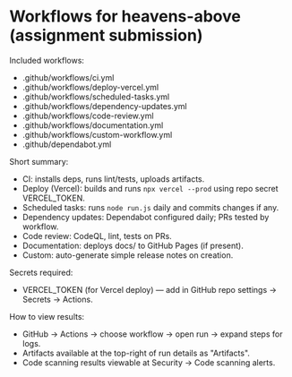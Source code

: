 # Workflows for heavens-above (assignment submission)

Included workflows:
- .github/workflows/ci.yml
- .github/workflows/deploy-vercel.yml
- .github/workflows/scheduled-tasks.yml
- .github/workflows/dependency-updates.yml
- .github/workflows/code-review.yml
- .github/workflows/documentation.yml
- .github/workflows/custom-workflow.yml
- .github/dependabot.yml

Short summary:
- CI: installs deps, runs lint/tests, uploads artifacts.
- Deploy (Vercel): builds and runs `npx vercel --prod` using repo secret VERCEL_TOKEN.
- Scheduled tasks: runs `node run.js` daily and commits changes if any.
- Dependency updates: Dependabot configured daily; PRs tested by workflow.
- Code review: CodeQL, lint, tests on PRs.
- Documentation: deploys docs/ to GitHub Pages (if present).
- Custom: auto-generate simple release notes on creation.

Secrets required:
- VERCEL_TOKEN (for Vercel deploy) — add in GitHub repo settings → Secrets → Actions.

How to view results:
- GitHub → Actions → choose workflow → open run → expand steps for logs.
- Artifacts available at the top-right of run details as "Artifacts".
- Code scanning results viewable at Security → Code scanning alerts.
